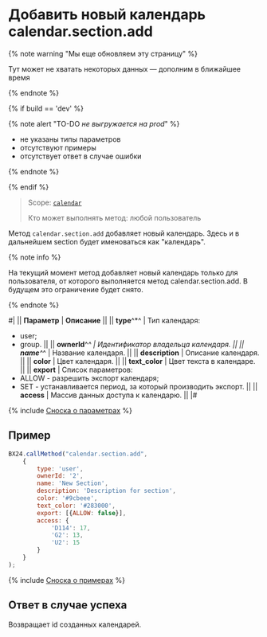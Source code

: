# Добавить новый календарь calendar.section.add

{% note warning "Мы еще обновляем эту страницу" %}

Тут может не хватать некоторых данных — дополним в ближайшее время

{% endnote %}

{% if build == 'dev' %}

{% note alert "TO-DO _не выгружается на prod_" %}

- не указаны типы параметров
- отсутствуют примеры
- отсутствует ответ в случае ошибки

{% endnote %}

{% endif %}

> Scope: [`calendar`](../scopes/permissions.md)
>
> Кто может выполнять метод: любой пользователь

Метод `calendar.section.add` добавляет новый календарь. Здесь и в дальнейшем section будет именоваться как "календарь".

{% note info %}

На текущий момент метод добавляет новый календарь только для пользователя, от которого выполняется метод calendar.section.add. В будущем это ограничение будет снято.

{% endnote %}

#|
|| **Параметр** | **Описание** ||
|| **type**^*^ | Тип календаря: 
- user; 
- group. ||
|| **ownerId**^*^ | Идентификатор владельца календаря. ||
|| **name**^*^ | Название календаря. ||
|| **description** | Описание календаря. ||
|| **color** | Цвет календаря. ||
|| **text_color** | Цвет текста в календаре. ||
|| **export** | Список параметров: 
- ALLOW - разрешить экспорт календаря; 
- SET - устанавливается период, за который производить экспорт. ||
|| **access** | Массив данных доступа к календарю. ||
|#

{% include [Сноска о параметрах](../../_includes/required.md) %}

## Пример

```js
BX24.callMethod("calendar.section.add",
    {
        type: 'user',
        ownerId: '2',
        name: 'New Section',
        description: 'Description for section',
        color: '#9cbeee',
        text_color: '#283000',
        export: [{ALLOW: false}],
        access: {
            'D114': 17,
            'G2': 13,
            'U2': 15
        }
    }
);
```

{% include [Сноска о примерах](../../_includes/examples.md) %}

## Ответ в случае успеха

Возвращает id созданных календарей.